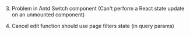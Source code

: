 3. Problem in Antd Switch component (Can't perform a React state update on an unmounted component)

4. Cancel edit function should use page filters state (in query params)
